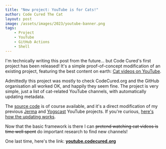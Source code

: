 ```yaml
---
title: "New project: YouTube is for Cats!"
author: Code Cured The Cat
layout: post
image: /assets/images/2023/youtube-banner.png
tags:
    - Project
    - YouTube
    - GitHub Actions
    - Shell
---
```


I'm technically writing this post from the future... but Code Cured's first project has been released! It's a simple proof-of-concept modification of an existing project, featuring the best content on earth: [Cat videos on YouTube](https://youtube.codecured.org/).

Admittedly this project was mostly to check CodeCured.org and the GitHub organisation all worked OK, and happily they seem fine. The project is very simple, just a list of cat-related YouTube channels, with automatically updating metadata.

The [source code](https://github.com/CodeCured/YouTubeIsForCats/) is of course available, and it's a direct modification of my previous [Jerma](https://channels.jerma.io) and [Yogscast](https://yogscast.jakelee.co.uk) YouTube projects. If you're curious, [here's how the updating works](https://blog.jakelee.co.uk/fetching-youtube-metadata-in-github-actions-and-persisting/).

Now that the basic framework is there I can ~~pretend watching cat videos is time well spent~~ do important research to find new channels! 

One last time, here's the link: **[youtube.codecured.org](https://youtube.codecured.org)**

